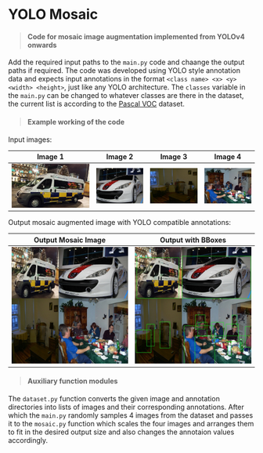 # YOLO Mosaic
> #### Code for mosaic image augmentation implemented from YOLOv4 onwards

Add the required input paths to the `main.py` code and chaange the output paths if required. The code was developed using YOLO style annotation data and expects input annotations in the format ```<class name> <x> <y> <width> <height>```, just like any YOLO architecture. The `classes` variable in the `main.py` can be changed to whatever classes are there in the dataset, the current list is according to the [Pascal VOC](http://host.robots.ox.ac.uk/pascal/VOC/voc2012/#data) dataset.

> #### Example working of the code

Input images:

Image 1                    |  Image 2                  |Image 3                    |  Image 4 
:-------------------------:|:-------------------------:|:-------------------------:|:-------------------------:
![](assets/image_0.jpg)    |  ![](assets/image_1.jpg)  |![](assets/image_2.jpg)    |  ![](assets/image_3.jpg)

Output mosaic augmented image with YOLO compatible annotations:

Output Mosaic Image        |  Output with BBoxes
:-------------------------:|:-------------------------:
![](assets/output.jpg)     |  ![](assets/output_box.jpg)

> #### Auxiliary function modules
The `dataset.py` function converts the given image and annotation directories into lists of images and their corresponding annotations. After which the `main.py` randomly samples 4 images from the dataset and passes it to the `mosaic.py` function which scales the four images and arranges them to fit in the desired output size and also changes the annotaion values accordingly.
